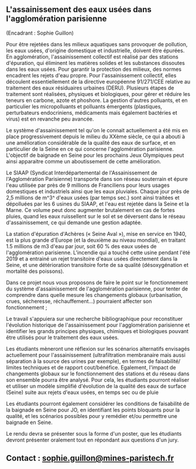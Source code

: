 ## L'assainissement des eaux usées dans l'agglomération parisienne

(Encadrant : Sophie Guillon)

Pour être rejetées dans les milieux aquatiques sans provoquer de
pollution, les eaux usées, d'origine domestique et industrielle, doivent
être épurées. En agglomération, l'assainissement collectif est réalisé
par des stations d'épuration, qui éliminent les matières solides et les
substances dissoutes dans les eaux usées. Pour garantir la protection
des milieux, des normes encadrent les rejets d'eau propre. Pour
l'assainissement collectif, elles découlent essentiellement de la
directive européenne 91/271/CEE relative au traitement des eaux
résiduaires urbaines (DERU). Plusieurs étapes de traitement sont
réalisées, physiques et biologiques, pour gérer et réduire les teneurs
en carbone, azote et phoshore. La gestion d'autres polluants, et en
particulier les micropolluants et polluants émergents (plastiques,
perturbateurs endocriniens, médicaments mais également bactéries et
virus) est en revanche peu avancée.

Le système d'assainissement tel qu'on le connait actuellement a été mis
en place progressivement depuis le milieu du XXème siècle, ce qui a
abouti à une amélioration considérable de la qualité des eaux de
surface, et en particulier de la Seine en ce qui concerne
l'agglomération parisienne. L'objectif de baignade en Seine pour les
prochains Jeux Olympiques peut ainsi apparaitre comme un aboutissement
de cette amélioration.

Le SIAAP (Syndicat Interdépartemental de l'Assainissement de
l'Agglomération Parisienne) transporte dans son réseau souterrain et
épure l'eau utilisée par près de 9 millions de Franciliens pour leurs
usages domestiques et industriels ainsi que les eaux pluviales. Chaque
jour près de 2,5 millions de m^3^ d'eaux usées (par temps sec.) sont
ainsi traitées et dépolluées par les 6 usines du SIAAP, et l'eau est
rejetée dans la Seine et la Marne. Ce volume peut donc augmenter
brutalement en cas de fortes pluies, quand les eaux ruissellent sur le
sol et se déversent dans le réseau d'assainissement, ce qui demande une
gestion adaptée.

La station d'épuration d'Achères (« Seine Aval »), mise en service en
1940, est la plus grande d'Europe (et la deuxième au niveau mondial), en
traitant 1.5 millions de m3 d'eau par jour, soit 60 % des eaux usées de
l'agglomération parisienne. L'incendie qui a touché cette usine pendant
l'été 2019 et a entrainé un rejet transitoire d'eaux usées directement
dans la Seine, et une détérioration transitoire forte de sa qualité
(désoxygénation et mortalité des poissons).

Dans ce projet nous vous proposons de faire le point sur le
fonctionnement du système d'assainissement de l'agglomération
parisienne, pour tenter de comprendre dans quelle mesure les changements
globaux (urbanisation, crues, sécheresse, réchauffement...) pourraient
affecter son fonctionnement ;

Le travail s'appuiera sur une recherche bibliographique pour
reconstituer l\'évolution historique de l'assainissement pour
l'agglomération parisienne et identifier les grands principes physiques,
chimiques et biologiques pouvant être utilisés pour le traitement des
eaux usées.

Les étudiants mèneront une réflexion sur les scénarios alternatifs
envisagés actuellement pour l'assainissement (ultrafiltration
membranaire mais aussi séparation à la source des urines par exemple),
en termes de faisabilité/ limites techniques et de rapport
cout/bénéfice. Egalement, l'impact de changements globaux sur le
fonctionnement des stations et du réseau dans son ensemble pourra être
analysé. Pour cela, les étudiants pourront réaliser et utiliser un
modèle simplifié d'évolution de la qualité des eaux de surface (Seine)
suite aux rejets d'eaux usées, en temps sec ou de pluie

Les étudiants pourront également considérer les conditions de
faisabilité de la baignade en Seine pour JO, en identifiant les points
bloquants pour la qualité, et les scénarios possibles pour y remédier
et/ou permettre une baignade en Seine.

Le rendu devra se présenter sous la forme d'un poster, que les étudiants
devront présenter oralement tout en répondant aux questions d'un jury.

## Contact : [sophie.guillon\@mines-paristech.fr](mailto:sophie.guillon@mines-paristech.fr)
